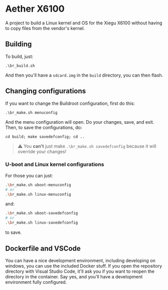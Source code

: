 # Aether X6100

A project to build a Linux kernel and OS for the Xiegu X6100 without having to
copy files from the vendor's kernel.

## Building

To build, just:

```shell
.\br_build.sh
```

And then you'll have a `sdcard.img` in the `build` directory, you can then
flash.

## Changing configurations

If you want to change the Buildroot configuration, first do this:

```shell
.\br_make.sh menuconfig
```

And the menu configuration will open. Do your changes, save, and exit.
Then, to save the configurations, do:

```shell
cd build; make savedefconfig; cd ..
```

> :warning: You **can't** just make `.\br_make.sh savedefconfig` because it will override
your changes!

### U-boot and Linux kernel configurations

For those you can just:

```sh
.\br_make.sh uboot-menuconfig
# or
.\br_make.sh linux-menuconfig
```

and:

```sh
.\br_make.sh uboot-savedefconfig
# or
.\br_make.sh linux-savedefconfig
```

to save.

## Dockerfile and VSCode

You can have a nice development environment, including developing on windows,
you can use the included Docker stuff.
If you open the repository directory with Visual Studio Code, it'll ask you if
you want to reopen the directory in the container.
Say yes, and you'll have a development environment fully configured.
